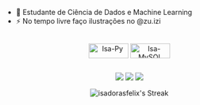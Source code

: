 

- 🌱 Estudante de Ciência de Dados e Machine Learning
- ⚡ No tempo livre faço ilustrações no @zu.izi

<div align="center"> 
  <div style="display: inline_block"><br>
    <img align="center" alt="Isa-Py" height="30" width="80"                   
  src="https://img.shields.io/badge/Python-3776AB?style=for-the-badge&logo=python&logoColor=white"> 
    <img align="center" alt="Isa-MySQL" height="30" width="80" 
  src="https://img.shields.io/badge/MySQL-005C84?style=for-the-badge&logo=mysql&logoColor=white">

  </div>
</div>

##

<div align="center"> 

  <a href = "mailto:felix.silva.isadora@gmail.com"><img src="https://img.shields.io/badge/-Gmail-%23333?style=for-the-badge&logo=gmail&logoColor=white" target="_blank"></a>
  <a href="https://www.linkedin.com/in/isadorasfelix" target="_blank"><img src="https://img.shields.io/badge/-LinkedIn-%230077B5?style=for-the-badge&logo=linkedin&logoColor=white" target="_blank"></a> 
  <a href="https://instagram.com/zu.izi" target="_blank"><img src="https://img.shields.io/badge/-Instagram-%23E4405F?style=for-the-badge&logo=instagram&logoColor=white" target="_blank"></a>
  
</div>
<div align="center"> 
  
<!--
![isadorasfelix's Stats](https://github-readme-stats.vercel.app/api?username=isadorasfelix&theme=midnight-purple&show_icons=true&hide_border=true&count_private=true) 
-->

![isadorasfelix's Streak](https://github-readme-streak-stats.herokuapp.com/?user=isadorasfelix&theme=midnight-purple&hide_border=true)

</div>
